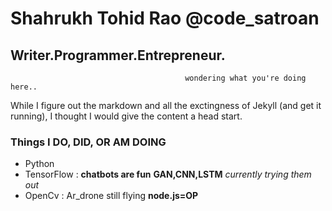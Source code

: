 # Shahrukh Tohid Rao @code_satroan

##                                          Writer.Programmer.Entrepreneur.
                                           wondering what you're doing here..

While I figure out the markdown and all the exctingness of Jekyll (and get it running), I thought I would give the content a head start.

### Things I DO, DID, OR AM DOING
- Python
- TensorFlow : **chatbots are fun** **GAN,CNN,LSTM** _currently trying them out_
- OpenCv : Ar_drone still flying **node.js=OP**


